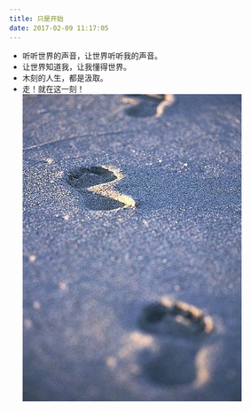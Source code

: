 ```yaml
---
title: 只是开始
date: 2017-02-09 11:17:05
---
```

- 听听世界的声音，让世界听听我的声音。
- 让世界知道我，让我懂得世界。
- 木刻的人生，都是汲取。
- 走！就在这一刻！
![log](lets_start/1.jpg)
